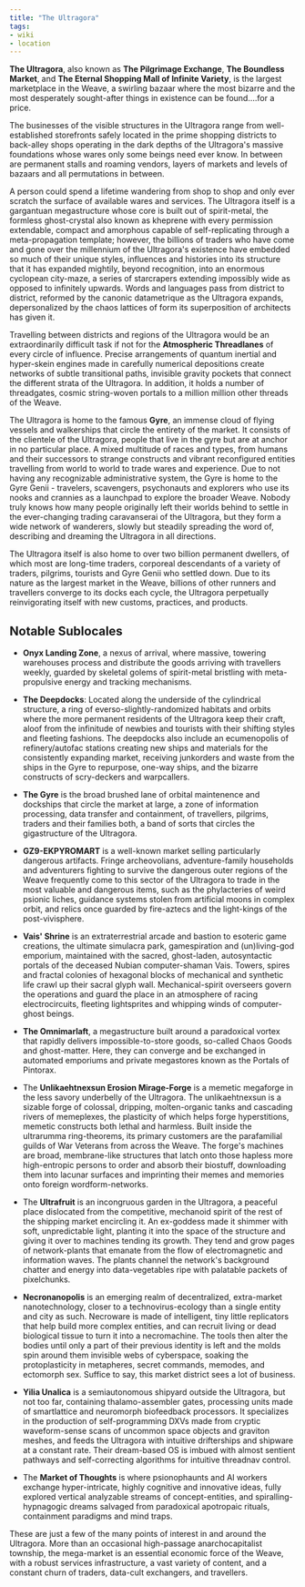 ```yaml
---
title: "The Ultragora"
tags:
- wiki
- location
---
```

**The Ultragora**, also known as **The Pilgrimage Exchange**, **The Boundless Market**, and **The Eternal Shopping Mall of Infinite Variety**, is the largest marketplace in the Weave, a swirling bazaar where the most bizarre and the most desperately sought-after things in existence can be found....for a price.

The businesses of the visible structures in the Ultragora range from well-established storefronts safely located in the prime shopping districts to back-alley shops operating in the dark depths of the Ultragora's massive foundations whose wares only some beings need ever know. In between are permanent stalls and roaming vendors, layers of markets and levels of bazaars and all permutations in between.

A person could spend a lifetime wandering from shop to shop and only ever scratch the surface of available wares and services. The Ultragora itself is a gargantuan megastructure whose core is built out of spirit-metal, the formless ghost-crystal also known as kheprene with every permission extendable, compact and amorphous capable of self-replicating through a meta-propagation template; however, the billions of traders who have come and gone over the millennium of the Ultragora's existence have embedded so much of their unique styles, influences and histories into its structure that it has expanded mightily, beyond recognition, into an enormous cyclopean city-maze, a series of starcrapers extending impossibly wide as opposed to infinitely upwards. Words and languages pass from district to district, reformed by the canonic datametrique as the Ultragora expands, depersonalized by the chaos lattices of form its superposition of architects has given it.

Travelling between districts and regions of the Ultragora would be an extraordinarily difficult task if not for the **Atmospheric Threadlanes** of every circle of influence. Precise arrangements of quantum inertial and hyper-skein engines made in carefully numerical depositions create networks of subtle transitional paths, invisible gravity pockets that connect the different strata of the Ultragora. In addition, it holds a number of threadgates, cosmic string-woven portals to a million million other threads of the Weave.

The Ultragora is home to the famous **Gyre**, an immense cloud of flying vessels and walkerships that circle the entirety of the market. It consists of the clientele of the Ultragora, people that live in the gyre but are at anchor in no particular place. A mixed multitude of races and types, from humans and their successors to strange constructs and vibrant reconfigured entities travelling from world to world to trade wares and experience. Due to not having any recognizable administrative system, the Gyre is home to the Gyre Genii - travelers, scavengers, psychonauts and explorers who use its nooks and crannies as a launchpad to explore the broader Weave. Nobody truly knows how many people originally left their worlds behind to settle in the ever-changing trading caravanserai of the Ultragora, but they form a wide network of wanderers, slowly but steadily spreading the word of, describing and dreaming the Ultragora in all directions.

The Ultragora itself is also home to over two billion permanent dwellers, of which most are long-time traders, corporeal descendants of a variety of traders, pilgrims, tourists and Gyre Genii who settled down. Due to its nature as the largest market in the Weave, billions of other runners and travellers converge to its docks each cycle, the Ultragora perpetually reinvigorating itself with new customs, practices, and products.

## Notable Sublocales

- **Onyx Landing Zone**, a nexus of arrival, where massive, towering warehouses process and distribute the goods arriving with travellers weekly, guarded by skeletal golems of spirit-metal bristling with meta-propulsive energy and tracking mechanisms.

- **The Deepdocks**: Located along the underside of the cylindrical structure, a ring of everso-slightly-randomized habitats and orbits where the more permanent residents of the Ultragora keep their craft, aloof from the infinitude of newbies and tourists with their shifting styles and fleeting fashions. The deepdocks also include an ecumenopolis of refinery/autofac stations creating new ships and materials for the consistently expanding market, receiving junkorders and waste from the ships in the Gyre to repurpose, one-way ships, and the bizarre constructs of scry-deckers and warpcallers.

- **The Gyre** is the broad brushed lane of orbital maintenence and dockships that circle the market at large, a zone of information processing, data transfer and containment, of travellers, pilgrims, traders and their families both, a band of sorts that circles the gigastructure of the Ultragora.

- **GZ9-EKPYROMART** is a well-known market selling particularly dangerous artifacts. Fringe archeovolians, adventure-family households and adventurers fighting to survive the dangerous outer regions of the Weave frequently come to this sector of the Ultragora to trade in the most valuable and dangerous items, such as the phylacteries of weird psionic liches, guidance systems stolen from artificial moons in complex orbit, and relics once guarded by fire-aztecs and the light-kings of the post-vivisphere.

- **Vais' Shrine** is an extraterrestrial arcade and bastion to esoteric game creations, the ultimate simulacra park, gamespiration and (un)living-god emporium, maintained with the sacred, ghost-laden, autosyntactic portals of the deceased Nubian computer-shaman Vais. Towers, spires and fractal colonies of hexagonal blocks of mechanical and synthetic life crawl up their sacral glyph wall. Mechanical-spirit overseers govern the operations and guard the place in an atmosphere of racing electrocircuits, fleeting lightsprites and whipping winds of computer-ghost beings.

- **The Omnimarlaft**, a megastructure built around a paradoxical vortex that rapidly delivers impossible-to-store goods, so-called Chaos Goods and ghost-matter. Here, they can converge and be exchanged in automated emporiums and private megastores known as the Portals of Pintorax.

- The **Unlikaehtnexsun Erosion Mirage-Forge** is a memetic megaforge in the less savory underbelly of the Ultragora. The unlikaehtnexsun is a sizable forge of colossal, dripping, molten-organic tanks and cascading rivers of memeplexes, the plasticity of which helps forge hyperstitions, memetic constructs both lethal and harmless. Built inside the ultrarumma ring-theorems, its primary customers are the parafamilial guilds of War Veterans from across the Weave. The forge's machines are broad, membrane-like structures that latch onto those hapless more high-entropic persons to order and absorb their biostuff, downloading them into lacunar surfaces and imprinting their memes and memories onto foreign wordform-networks.

- The **Ultrafruit** is an incongruous garden in the Ultragora, a peaceful place dislocated from the competitive, mechanoid spirit of the rest of the shipping market encircling it. An ex-goddess made it shimmer with soft, unpredictable light, planting it into the space of the structure and giving it over to machines tending its growth. They tend and grow pages of network-plants that emanate from the flow of electromagnetic and information waves. The plants channel the network's background chatter and energy into data-vegetables ripe with palatable packets of pixelchunks.

- **Necronanopolis** is an emerging realm of decentralized, extra-market nanotechnology, closer to a technovirus-ecology than a single entity and city as such. Necroware is made of intelligent, tiny little replicators that help build more complex entities, and can recruit living or dead biological tissue to turn it into a necromachine. The tools then alter the bodies until only a part of their previous identity is left and the molds spin around them invisible webs of cyberspace, soaking the protoplasticity in metapheres, secret commands, memodes, and ectomorph sex. Suffice to say, this market district sees a lot of business.

- **Yilia Unalica** is a semiautonomous shipyard outside the Ultragora, but not too far, containing thalamo-assembler gates, processing units made of smartlattice and neuromorph biofeedback processors. It specializes in the production of self-programming DXVs made from cryptic waveform-sense scans of uncommon space objects and graviton meshes, and feeds the Ultragora with intuitive drifterships and shipware at a constant rate. Their dream-based OS is imbued with almost sentient pathways and self-correcting algorithms for intuitive threadnav control.

- The **Market of Thoughts** is where psionophaunts and AI workers exchange hyper-intricate, highly cognitive and innovative ideas, fully explored vertical analyzable streams of concept-entities, and spiralling-hypnagogic dreams salvaged from paradoxical apotropaic rituals, containment paradigms and mind traps.

These are just a few of the many points of interest in and around the Ultragora. More than an occasional high-passage anarchocapitalist township, the mega-market is an essential economic force of the Weave, with a robust services infrastructure, a vast variety of content, and a constant churn of traders, data-cult exchangers, and travellers.